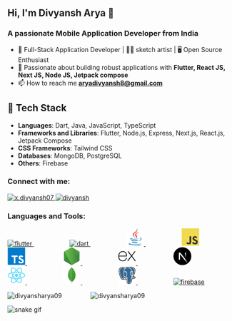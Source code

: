 

<h2 align="start">Hi, I'm Divyansh Arya 👋</h2>

<h3 align="start">A passionate Mobile Application Developer from India</h3>

- 🎯 Full-Stack Application Developer | ✍🏻 sketch artist | 🖥️ Open Source Enthusiast 
- 🌟 Passionate about building robust applications with **Flutter, React JS, Next JS, Node JS, Jetpack compose**
- 📫 How to reach me **aryadivyansh8@gmail.com**

<h2 align="left">🚀 Tech Stack</h2>

- **Languages**: Dart, Java, JavaScript, TypeScript
- **Frameworks and Libraries**: Flutter, Node.js, Express, Next.js, React.js, Jetpack Compose
- **CSS Frameworks**: Tailwind CSS
- **Databases**: MongoDB, PostgreSQL
- **Others**: Firebase

<h3 align="left">Connect with me:</h3>
<p align="left">
  <a href="https://instagram.com/x.divyansh07" target="blank">
    <img align="center" src="https://raw.githubusercontent.com/rahuldkjain/github-profile-readme-generator/master/src/images/icons/Social/instagram.svg" alt="x.divyansh07" height="30" width="40" />
  </a>
  <a href="https://www.linkedin.com/in/divyansh-4a25b2284/" target="blank">
    <img align="center" src="https://cdn-icons-png.flaticon.com/128/3536/3536505.png" alt="divyansh" height="30" width="30" />
  </a>
</p>



<h3 align="left">Languages and Tools:</h3>

<p align="left">
   <a href="https://flutter.dev" target="_blank" rel="noreferrer" style="margin-right: 80px;">
    <img src="https://www.vectorlogo.zone/logos/flutterio/flutterio-icon.svg" alt="flutter" width="40" height="40"/>
  </a>
  <a href="https://dart.dev" target="_blank" rel="noreferrer" style="margin-right: 80px;">
    <img src="https://www.vectorlogo.zone/logos/dartlang/dartlang-icon.svg" alt="dart" width="40" height="40"/>
  </a>
  <a href="https://www.java.com" target="_blank" rel="noreferrer" style="margin-right: 80px;">
    <img src="https://raw.githubusercontent.com/devicons/devicon/master/icons/java/java-original.svg" alt="java" width="40" height="40"/>
  </a>
  <a href="https://developer.mozilla.org/en-US/docs/Web/JavaScript" target="_blank" rel="noreferrer" style="margin-right: 80px;">
    <img src="https://raw.githubusercontent.com/devicons/devicon/master/icons/javascript/javascript-original.svg" alt="javascript" width="40" height="40"/>
  </a>
  <a href="https://www.typescriptlang.org/" target="_blank" rel="noreferrer" style="margin-right: 80px;">
    <img src="https://raw.githubusercontent.com/devicons/devicon/master/icons/typescript/typescript-original.svg" alt="typescript" width="40" height="40"/>
  </a>
 
  <a href="https://nodejs.org/en/" target="_blank" rel="noreferrer" style="margin-right: 80px;">
    <img src="https://raw.githubusercontent.com/devicons/devicon/master/icons/nodejs/nodejs-original.svg" alt="nodejs" width="40" height="40"/>
  </a>
  <a href="https://expressjs.com/" target="_blank" rel="noreferrer" style="margin-right: 80px;">
    <img src="https://raw.githubusercontent.com/devicons/devicon/master/icons/express/express-original.svg" alt="express" width="40" height="40"/>
  </a>
  <a href="https://nextjs.org/" target="_blank" rel="noreferrer" style="margin-right: 80px;">
    <img src="https://raw.githubusercontent.com/devicons/devicon/master/icons/nextjs/nextjs-original.svg" alt="nextjs" width="40" height="40"/>
  </a>
  <a href="https://reactjs.org/" target="_blank" rel="noreferrer" style="margin-right: 80px;">
    <img src="https://raw.githubusercontent.com/devicons/devicon/master/icons/react/react-original.svg" alt="react" width="40" height="40"/>
  </a>
  <a href="https://www.mongodb.com/" target="_blank" rel="noreferrer" style="margin-right: 80px;">
    <img src="https://raw.githubusercontent.com/devicons/devicon/master/icons/mongodb/mongodb-original.svg" alt="mongodb" width="40" height="40"/>
  </a>
  <a href="https://www.postgresql.org/" target="_blank" rel="noreferrer" style="margin-right: 80px;">
    <img src="https://raw.githubusercontent.com/devicons/devicon/master/icons/postgresql/postgresql-original.svg" alt="postgresql" width="40" height="40"/>
  </a>
  <a href="https://firebase.google.com/" target="_blank" rel="noreferrer">
    <img src="https://www.vectorlogo.zone/logos/firebase/firebase-icon.svg" alt="firebase" width="40" height="40"/>
  </a>
</p>


<p align="left">
  <img src="https://github-readme-stats.vercel.app/api/top-langs?username=divyansharya09&show_icons=true&locale=en&layout=compact" 
       alt="divyansharya09" 
       height="180" 
       style="margin-right: 60px;" />
  <img src="https://github-readme-stats.vercel.app/api?username=divyansharya09&show_icons=true&locale=en" 
       alt="divyansharya09" 
       height="180" />
</p>


![snake gif](https://github.com/DivyanshArya09/DivyanshArya09/blob/output/github-contribution-grid-snake.gif)


